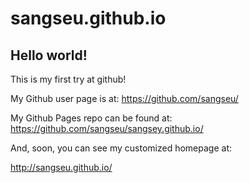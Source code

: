 # sangseu.github.io

## Hello world!

This is my first try at github!

My Github user page is at: 
https://github.com/sangseu/

My Github Pages repo can be found at:  
https://github.com/sangseu/sangsey.github.io/

And, soon, you can see my customized homepage at:

http://sangseu.github.io/
